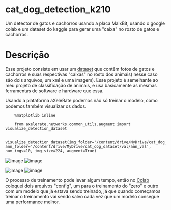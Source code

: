 # cat_dog_detection_k210
Um detector de gatos e cachorros usando a placa MaixBit, usando o google colab e um dataset do kaggle para gerar uma "caixa" no rosto de gatos e cachorros.

# Descrição
Esse projeto consiste em usar um [dataset](https://www.kaggle.com/andrewmvd/dog-and-cat-detection) que contêm fotos de gatos e cachorros e suas respectivas "caixas" no rosto dos animais( nesse caso são dois arquivos, um xml e uma imagem). 
Esse projeto é semelhante ao meu projeto de classificação de animais, e usa basicamente as mesmas ferramentas de software e hardware que essa.

Usando a plataforma aXeleRate podemos não só treinar o modelo, como podemos também visualizar os dados.

        %matplotlib inline

        from axelerate.networks.common_utils.augment import visualize_detection_dataset

        visualize_detection_dataset(img_folder='/content/drive/MyDrive/cat_dog_dataset/val/img_val', ann_folder='/content/drive/MyDrive/cat_dog_dataset/val/ann_val', num_imgs=10, img_size=224, augment=True)

![image](https://user-images.githubusercontent.com/74123993/125210467-609f4100-e276-11eb-8a4b-0bdd9a462451.png)
![image](https://user-images.githubusercontent.com/74123993/125210472-685ee580-e276-11eb-8243-087e2da45a44.png)

![image](https://user-images.githubusercontent.com/74123993/125210481-73197a80-e276-11eb-98be-7794a7a32344.png)
![image](https://user-images.githubusercontent.com/74123993/125210495-8e848580-e276-11eb-96e1-a64679d11b92.png)

O processo de treinamento pode levar algum tempo, então no [Colab](https://colab.research.google.com/drive/1HcuwZeGmcBSnQXtGyYeoRJ-W6fZodWKa?usp=sharing) coloquei dois arquivos "config", um para o treinamento do "zero" e outro com um modelo que já estava sendo treinado, já que quando começamos treinar o treinamento vai sendo salvo cada vez que um modelo consegue uma performance melhor.





